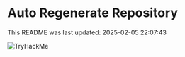 # Auto Regenerate Repository

This README was last updated: 2025-02-05 22:07:43

 ![TryHackMe](https://tryhackme.com/badge/533634)